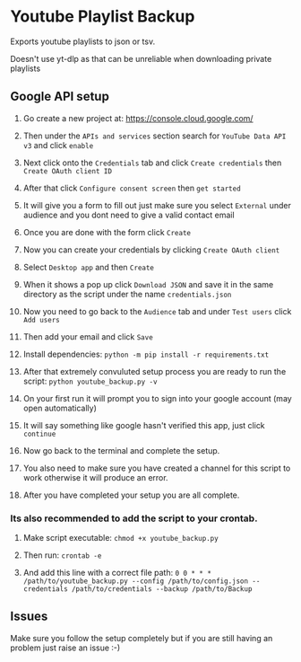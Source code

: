 # Youtube Playlist Backup

Exports youtube playlists to json or tsv.

Doesn't use yt-dlp as that can be unreliable when downloading private playlists

## Google API setup
1) Go create a new project at: https://console.cloud.google.com/

2) Then under the `APIs and services` section search for `YouTube Data API v3` and click `enable`

3) Next click onto the `Credentials` tab and click `Create credentials` then `Create OAuth client ID`

4) After that click `Configure consent screen` then `get started`

5) It will give you a form to fill out just make sure you select `External` under audience and you dont need to give a valid contact email

6) Once you are done with the form click `Create`

7) Now you can create your credentials by clicking `Create OAuth client`

8) Select `Desktop app` and then `Create`

9) When it shows a pop up click `Download JSON` and save it in the same directory as the script under the name `credentials.json`

10) Now you need to go back to the `Audience` tab and under `Test users` click `Add users`

11) Then add your email and click `Save`

12) Install dependencies: `python -m pip install -r requirements.txt`

13) After that extremely convuluted setup process you are ready to run the script: `python youtube_backup.py -v`

14) On your first run it will prompt you to sign into your google account (may open automatically)

15) It will say something like google hasn't verified this app, just click `continue`

16) Now go back to the terminal and complete the setup.

17) You also need to make sure you have created a channel for this script to work otherwise it will produce an error.

18) After you have completed your setup you are all complete.

### Its also recommended to add the script to your crontab.

1) Make script executable: `chmod +x youtube_backup.py`

2) Then run: `crontab -e` 

3) And add this line with a correct file path: `0 0 * * * /path/to/youtube_backup.py --config /path/to/config.json --credentials /path/to/credentials --backup /path/to/Backup`

## Issues

Make sure you follow the setup completely but if you are still having an problem just raise an issue :-)
